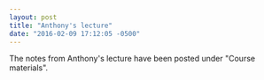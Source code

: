```yaml
---
layout: post
title: "Anthony's lecture"
date: "2016-02-09 17:12:05 -0500"
---
```


The notes from Anthony's lecture have been posted under "Course materials".
